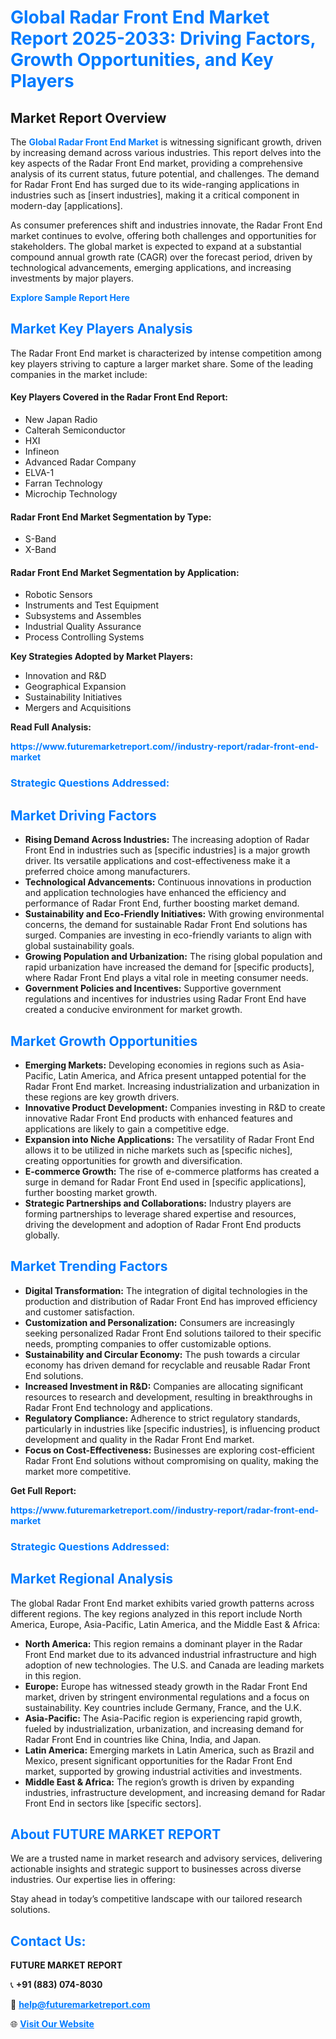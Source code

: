 <h1 style="color: #007BFF;">Global Radar Front End Market Report 2025-2033: Driving Factors, Growth Opportunities, and Key Players</h1>

<section id="overview">
<h2>Market Report Overview</h2>
<p>The <a href="https://www.futuremarketreport.com//industry-report/radar-front-end-market" style="color: #007BFF; text-decoration: none;"><strong>Global Radar Front End Market</strong></a> is witnessing significant growth, driven by increasing demand across various industries. This report delves into the key aspects of the Radar Front End market, providing a comprehensive analysis of its current status, future potential, and challenges. The demand for Radar Front End has surged due to its wide-ranging applications in industries such as [insert industries], making it a critical component in modern-day [applications].</p>
<p>As consumer preferences shift and industries innovate, the Radar Front End market continues to evolve, offering both challenges and opportunities for stakeholders. The global market is expected to expand at a substantial compound annual growth rate (CAGR) over the forecast period, driven by technological advancements, emerging applications, and increasing investments by major players.</p>
</section>

<section id="overview">
<p><a href="https://www.futuremarketreport.com//request-sample/reportId=82192" style="color: #007BFF; text-decoration: none;"><strong>Explore Sample Report Here</strong></a></p>
</section>

<section id="key-players">
<h2 style="color: #007BFF;">Market Key Players Analysis</h2>
<p>The Radar Front End market is characterized by intense competition among key players striving to capture a larger market share. Some of the leading companies in the market include:</p>
<h4>Key Players Covered in the Radar Front End Report:</h4>
<ul><li>New Japan Radio</li><li>Calterah Semiconductor</li><li>HXI</li><li>Infineon</li><li>Advanced Radar Company</li><li>ELVA-1</li><li>Farran Technology</li><li>Microchip Technology</li></ul>
<h4>Radar Front End Market Segmentation by Type:</h4>
<ul><li>S-Band</li><li>X-Band</li></ul>

<h4>Radar Front End Market Segmentation by Application:</h4>
<ul><li>Robotic Sensors</li><li>Instruments and Test Equipment</li><li>Subsystems and Assembles</li><li>Industrial Quality Assurance</li><li>Process Controlling Systems</li></ul>
<p><strong>Key Strategies Adopted by Market Players:</strong></p>
<ul>
<li>Innovation and R&D</li>
<li>Geographical Expansion</li>
<li>Sustainability Initiatives</li>
<li>Mergers and Acquisitions</li>
</ul>
</section>

<section>
<p><strong>Read Full Analysis: </strong></p><a href="https://www.futuremarketreport.com//industry-report/radar-front-end-market" style="color: #007BFF; text-decoration: none;"><strong>https://www.futuremarketreport.com//industry-report/radar-front-end-market</strong></a>
<h3 style="color: #007BFF;">Strategic Questions Addressed:</h3>
</section>

<section id="driving-factors">
<h2 style="color: #007BFF;">Market Driving Factors</h2>
<ul>
<li><strong>Rising Demand Across Industries:</strong> The increasing adoption of Radar Front End in industries such as [specific industries] is a major growth driver. Its versatile applications and cost-effectiveness make it a preferred choice among manufacturers.</li>
<li><strong>Technological Advancements:</strong> Continuous innovations in production and application technologies have enhanced the efficiency and performance of Radar Front End, further boosting market demand.</li>
<li><strong>Sustainability and Eco-Friendly Initiatives:</strong> With growing environmental concerns, the demand for sustainable Radar Front End solutions has surged. Companies are investing in eco-friendly variants to align with global sustainability goals.</li>
<li><strong>Growing Population and Urbanization:</strong> The rising global population and rapid urbanization have increased the demand for [specific products], where Radar Front End plays a vital role in meeting consumer needs.</li>
<li><strong>Government Policies and Incentives:</strong> Supportive government regulations and incentives for industries using Radar Front End have created a conducive environment for market growth.</li>
</ul>
</section>

<section id="growth-opportunities">
<h2 style="color: #007BFF;">Market Growth Opportunities</h2>
<ul>
<li><strong>Emerging Markets:</strong> Developing economies in regions such as Asia-Pacific, Latin America, and Africa present untapped potential for the Radar Front End market. Increasing industrialization and urbanization in these regions are key growth drivers.</li>
<li><strong>Innovative Product Development:</strong> Companies investing in R&D to create innovative Radar Front End products with enhanced features and applications are likely to gain a competitive edge.</li>
<li><strong>Expansion into Niche Applications:</strong> The versatility of Radar Front End allows it to be utilized in niche markets such as [specific niches], creating opportunities for growth and diversification.</li>
<li><strong>E-commerce Growth:</strong> The rise of e-commerce platforms has created a surge in demand for Radar Front End used in [specific applications], further boosting market growth.</li>
<li><strong>Strategic Partnerships and Collaborations:</strong> Industry players are forming partnerships to leverage shared expertise and resources, driving the development and adoption of Radar Front End products globally.</li>
</ul>
</section>

<section id="trending-factors">
<h2 style="color: #007BFF;">Market Trending Factors</h2>
<ul>
<li><strong>Digital Transformation:</strong> The integration of digital technologies in the production and distribution of Radar Front End has improved efficiency and customer satisfaction.</li>
<li><strong>Customization and Personalization:</strong> Consumers are increasingly seeking personalized Radar Front End solutions tailored to their specific needs, prompting companies to offer customizable options.</li>
<li><strong>Sustainability and Circular Economy:</strong> The push towards a circular economy has driven demand for recyclable and reusable Radar Front End solutions.</li>
<li><strong>Increased Investment in R&D:</strong> Companies are allocating significant resources to research and development, resulting in breakthroughs in Radar Front End technology and applications.</li>
<li><strong>Regulatory Compliance:</strong> Adherence to strict regulatory standards, particularly in industries like [specific industries], is influencing product development and quality in the Radar Front End market.</li>
<li><strong>Focus on Cost-Effectiveness:</strong> Businesses are exploring cost-efficient Radar Front End solutions without compromising on quality, making the market more competitive.</li>
</ul>
</section>

<section>
<p><strong>Get Full Report: </strong></p><a href="https://www.futuremarketreport.com//industry-report/radar-front-end-market" style="color: #007BFF; text-decoration: none;"><strong>https://www.futuremarketreport.com//industry-report/radar-front-end-market</strong></a>
<h3 style="color: #007BFF;">Strategic Questions Addressed:</h3>
</section>


<section id="regional-analysis">
<h2 style="color: #007BFF;">Market Regional Analysis</h2>
<p>The global Radar Front End market exhibits varied growth patterns across different regions. The key regions analyzed in this report include North America, Europe, Asia-Pacific, Latin America, and the Middle East & Africa:</p>
<ul>
<li><strong>North America:</strong> This region remains a dominant player in the Radar Front End market due to its advanced industrial infrastructure and high adoption of new technologies. The U.S. and Canada are leading markets in this region.</li>
<li><strong>Europe:</strong> Europe has witnessed steady growth in the Radar Front End market, driven by stringent environmental regulations and a focus on sustainability. Key countries include Germany, France, and the U.K.</li>
<li><strong>Asia-Pacific:</strong> The Asia-Pacific region is experiencing rapid growth, fueled by industrialization, urbanization, and increasing demand for Radar Front End in countries like China, India, and Japan.</li>
<li><strong>Latin America:</strong> Emerging markets in Latin America, such as Brazil and Mexico, present significant opportunities for the Radar Front End market, supported by growing industrial activities and investments.</li>
<li><strong>Middle East & Africa:</strong> The region’s growth is driven by expanding industries, infrastructure development, and increasing demand for Radar Front End in sectors like [specific sectors].</li>
</ul>
</section>

<footer>
<h2 style="color: #007BFF;">About FUTURE MARKET REPORT</h2>
<p>We are a trusted name in market research and advisory services, delivering actionable insights and strategic support to businesses across diverse industries. Our expertise lies in offering:</p>

<p>Stay ahead in today’s competitive landscape with our tailored research solutions.</p>

<h2 style="color: #007BFF;">Contact Us:</h2>
<p><strong>FUTURE MARKET REPORT</strong></p>
<p>📞 <strong>+91 (883) 074-8030</strong></p>
<p>📧 <strong><a href="mailto:help@futuremarketreport.com" style="color: #007BFF;">help@futuremarketreport.com</a></strong></p>
<p>🌐 <strong><a href="https://www.futuremarketreport.com/" style="color: #007BFF;">Visit Our Website</a></strong></p>
</footer>